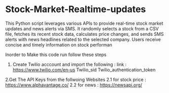 # Stock-Market-Realtime-updates
This Python script leverages various APIs to provide real-time stock market updates and news alerts via SMS. It randomly selects a stock from a CSV file, fetches its recent stock data, calculates price changes, and sends SMS alerts with news headlines related to the selected company. Users receive concise and timely information on stock performan


Inorder to Make this code run follow these steps 

1. Create Twilio acccount and import the following :
    link : https://www.twilio.com/en-us
    Twilio_sid 
    Twilio_authentication_token

2.Get The API Keys from the follwoing Websites 
   2.1 for stock price : https://www.alphavantage.co/
   2.2 for news : https://newsapi.org/
